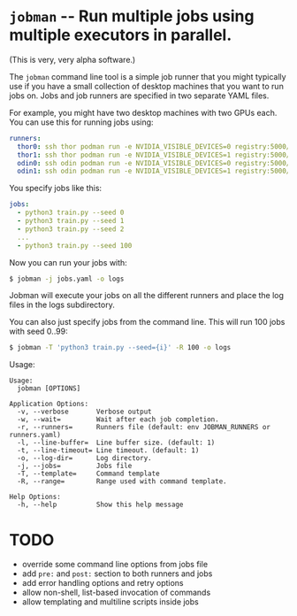 # `jobman` -- Run multiple jobs using multiple executors in parallel.

(This is very, very alpha software.)

The `jobman` command line tool is a simple job runner that you might
typically use if you have a small collection of desktop machines
that you want to run jobs on. Jobs and job runners are specified in
two separate YAML files.

For example, you might have two desktop machines with two GPUs each. You
can use this for running jobs using:

```YAML
runners:
  thor0: ssh thor podman run -e NVIDIA_VISIBLE_DEVICES=0 registry:5000/pytorch-img {cmd}
  thor1: ssh thor podman run -e NVIDIA_VISIBLE_DEVICES=1 registry:5000/pytorch-img {cmd}
  odin0: ssh odin podman run -e NVIDIA_VISIBLE_DEVICES=0 registry:5000/pytorch-img {cmd}
  odin1: ssh odin podman run -e NVIDIA_VISIBLE_DEVICES=1 registry:5000/pytorch-img {cmd}
```

You specify jobs like this:

```YAML
jobs:
  - python3 train.py --seed 0
  - python3 train.py --seed 1
  - python3 train.py --seed 2
  ...
  - python3 train.py --seed 100
```

Now you can run your jobs with:

```Bash
$ jobman -j jobs.yaml -o logs
```

Jobman will execute your jobs on all the different runners and place the log
files in the logs subdirectory.

You can also just specify jobs from the command line. This will run 100 jobs
with seed 0..99:

```Bash
$ jobman -T 'python3 train.py --seed={i}' -R 100 -o logs
```


Usage:

```
Usage:
  jobman [OPTIONS]

Application Options:
  -v, --verbose       Verbose output
  -w, --wait=         Wait after each job completion.
  -r, --runners=      Runners file (default: env JOBMAN_RUNNERS or runners.yaml)
  -l, --line-buffer=  Line buffer size. (default: 1)
  -t, --line-timeout= Line timeout. (default: 1)
  -o, --log-dir=      Log directory.
  -j, --jobs=         Jobs file
  -T, --template=     Command template
  -R, --range=        Range used with command template.

Help Options:
  -h, --help          Show this help message
```

# TODO

- override some command line options from jobs file
- add `pre:` and `post:` section to both runners and jobs
- add error handling options and retry options
- allow non-shell, list-based invocation of commands
- allow templating and multiline scripts inside jobs
